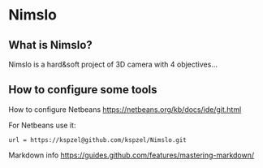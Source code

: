 # Nimslo

## What is Nimslo?

Nimslo is a hard&soft project of 3D camera with 4 objectives...

## How to configure some tools

How to configure Netbeans https://netbeans.org/kb/docs/ide/git.html

For Netbeans use it:

`url = https://kspzel@github.com/kspzel/Nimslo.git`


Markdown info https://guides.github.com/features/mastering-markdown/

